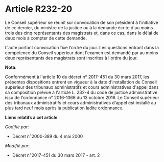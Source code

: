 # Article R232-20

Le Conseil supérieur se réunit sur convocation de son président à l'initiative de ce dernier, du ministre de la justice ou à
la demande écrite d'au moins trois des cinq représentants des magistrats et, dans ce cas, dans le délai de deux mois à
compter de cette demande.

L'acte portant convocation fixe l'ordre du jour. Les questions entrant dans la compétence du Conseil supérieur dont l'examen
est demandé par au moins deux représentants des magistrats sont inscrites à l'ordre du jour.

**Nota:**

Conformément à l'article 10 du décret n° 2017-451 du 30 mars 2017, les présentes dispositions entrent en vigueur à la date
d'installation du Conseil supérieur des tribunaux administratifs et cours administratives d'appel dans sa composition prévue
à l'article L. 232-4 du code de justice administrative issu de l'ordonnance n° 2016-1366 du 13 octobre 2016. Le Conseil
supérieur des tribunaux administratifs et cours administratives d'appel est installé au plus tard neuf mois après la
publication ladite ordonnance.

**Liens relatifs à cet article**

_Codifié par_:

  - Décret n°2000-389 du 4 mai 2000

_Modifié par_:

  - Décret n°2017-451 du 30 mars 2017 - art. 2
